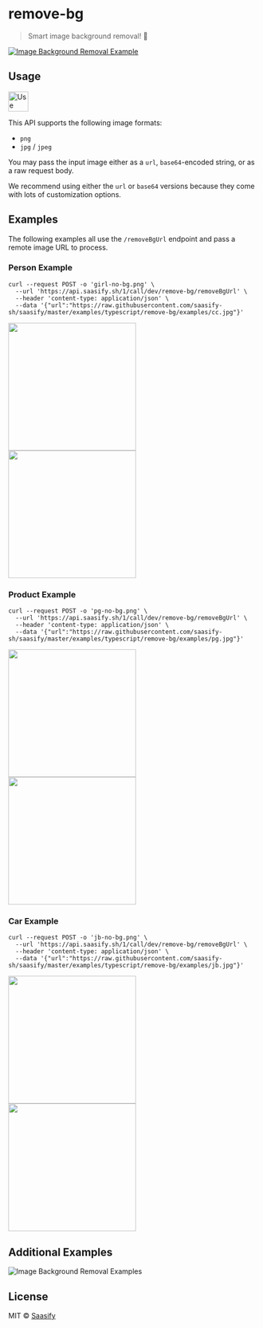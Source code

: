 # remove-bg

> Smart image background removal! 🤯

<a href="https://dev_remove-bg.saasify.sh">
  <img
    src="https://raw.githubusercontent.com/saasify-sh/saasify/master/examples/typescript/remove-bg/media/splash-0.jpg"
    alt="Image Background Removal Example"
  />
</a>

## Usage

<a href="https://dev_remove-bg.saasify.sh">
  <img
    src="https://badges.saasify.sh"
    height="40"
    alt="Use Hosted API"
  />
</a>

This API supports the following image formats:

- `png`
- `jpg` / `jpeg`

You may pass the input image either as a `url`, `base64`-encoded string, or as a raw request body.

We recommend using either the `url` or `base64` versions because they come with lots of customization options.

## Examples

The following examples all use the `/removeBgUrl` endpoint and pass a remote image URL to process.

### Person Example

```
curl --request POST -o 'girl-no-bg.png' \
  --url 'https://api.saasify.sh/1/call/dev/remove-bg/removeBgUrl' \
  --header 'content-type: application/json' \
  --data '{"url":"https://raw.githubusercontent.com/saasify-sh/saasify/master/examples/typescript/remove-bg/examples/cc.jpg"}'
```

<p>
  <img src="https://raw.githubusercontent.com/saasify-sh/saasify/master/examples/typescript/remove-bg/examples/cc.jpg" width="256" />
  <img src="https://raw.githubusercontent.com/saasify-sh/saasify/master/examples/typescript/remove-bg/examples/girl-no-bg.png" width="256" />
</p>

### Product Example

```
curl --request POST -o 'pg-no-bg.png' \
  --url 'https://api.saasify.sh/1/call/dev/remove-bg/removeBgUrl' \
  --header 'content-type: application/json' \
  --data '{"url":"https://raw.githubusercontent.com/saasify-sh/saasify/master/examples/typescript/remove-bg/examples/pg.jpg"}'
```

<p>
  <img src="https://raw.githubusercontent.com/saasify-sh/saasify/master/examples/typescript/remove-bg/examples/pg.jpg" width="256" />
  <img src="https://raw.githubusercontent.com/saasify-sh/saasify/master/examples/typescript/remove-bg/examples/pg-no-bg.png" width="256" />
</p>

### Car Example

```
curl --request POST -o 'jb-no-bg.png' \
  --url 'https://api.saasify.sh/1/call/dev/remove-bg/removeBgUrl' \
  --header 'content-type: application/json' \
  --data '{"url":"https://raw.githubusercontent.com/saasify-sh/saasify/master/examples/typescript/remove-bg/examples/jb.jpg"}'
```

<p>
  <img src="https://raw.githubusercontent.com/saasify-sh/saasify/master/examples/typescript/remove-bg/examples/jb.jpg" width="256" />
  <img src="https://raw.githubusercontent.com/saasify-sh/saasify/master/examples/typescript/remove-bg/examples/jb-no-bg.png" width="256" />
</p>

## Additional Examples

<img
  src="https://raw.githubusercontent.com/saasify-sh/saasify/master/examples/typescript/remove-bg/media/splash-1.jpg"
  alt="Image Background Removal Examples"
/>

## License

MIT © [Saasify](https://saasify.sh)
